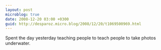 ```yaml
---
layout: post
microblog: true
date: 2008-12-20 03:00 +0300
guid: http://desparoz.micro.blog/2008/12/20/t1069500969.html
---
```

Spent the day yesterday teaching people to teach people to take photos underwater.
